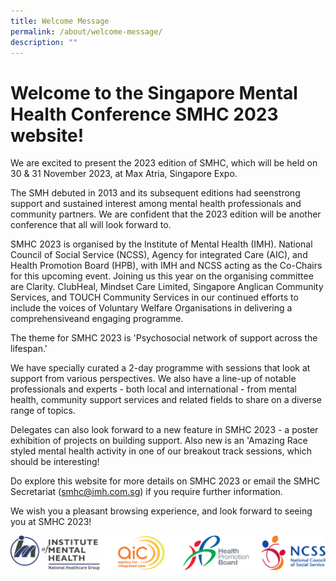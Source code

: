 ```yaml
---
title: Welcome Message
permalink: /about/welcome-message/
description: ""
---
```

# Welcome to the Singapore Mental Health Conference SMHC 2023 website!  

We are excited to present the 2023 edition of SMHC, which will be held on 30 & 31 November 2023, at Max Atria, Singapore Expo.  

The SMH debuted in 2013 and its subsequent editions had seenstrong support and sustained interest among mental health professionals and community partners. We are confident that the 2023 edition will be another conference that all will look forward to.  

SMHC 2023 is organised by the Institute of Mental Health (IMH). National Council of Social Service (NCSS), Agency for integrated Care (AIC), and Health Promotion Board (HPB), with IMH and NCSS acting as the Co-Chairs for this upcoming event. Joining us this year on the organising committee are Clarity. ClubHeal, Mindset Care Limited, Singapore Anglican Community Services, and TOUCH Community Services in our continued efforts to include the voices of Voluntary Welfare Organisations in delivering a comprehensiveand engaging programme.  

The theme for SMHC 2023 is 'Psychosocial network of support across the lifespan.' 

We have specially curated a 2-day programme with sessions that look at support from various perspectives. We also have a line-up of notable professionals and experts - both local and international - from mental health, community support services and related fields to share on a diverse range of topics.  

Delegates can also look forward to a new feature in SMHC 2023 - a poster exhibition of projects on building support. Also new is an 'Amazing Race styled mental health activity in one of our breakout track sessions, which should be interesting!  

Do explore this website for more details on SMHC 2023 or email the SMHC Secretariat ([smhc@imh.com.sg](mailto:smhc@imh.com.sg)) if you require further information. 

We wish you a pleasant browsing experience, and look forward to seeing you at SMHC 2023!

![](/images/Footer.png)